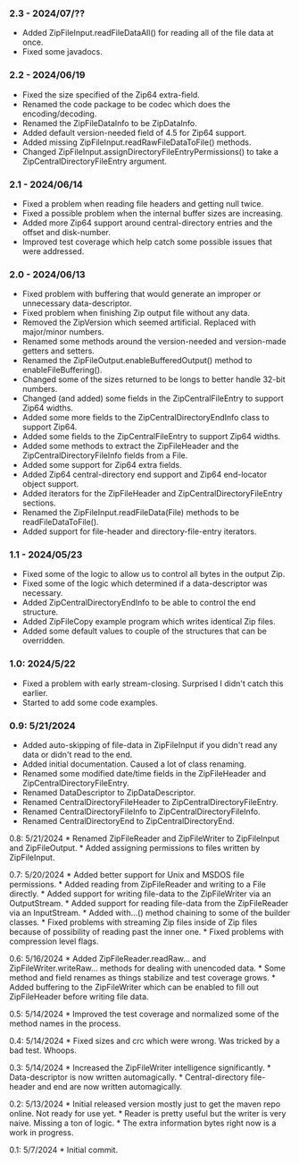 ### 2.3 - 2024/07/??
* Added ZipFileInput.readFileDataAll() for reading all of the file data at once.
* Fixed some javadocs.

### 2.2 - 2024/06/19
* Fixed the size specified of the Zip64 extra-field.
* Renamed the code package to be codec which does the encoding/decoding.
* Renamed the ZipFileDataInfo to be ZipDataInfo.
* Added default version-needed field of 4.5 for Zip64 support.
* Added missing ZipFileInput.readRawFileDataToFile() methods.
* Changed ZipFileInput.assignDirectoryFileEntryPermissions() to take a ZipCentralDirectoryFileEntry argument.

### 2.1 - 2024/06/14
* Fixed a problem when reading file headers and getting null twice.
* Fixed a possible problem when the internal buffer sizes are increasing.
* Added more Zip64 support around central-directory entries and the offset and disk-number.
* Improved test coverage which help catch some possible issues that were addressed.

### 2.0 - 2024/06/13
* Fixed problem with buffering that would generate an improper or unnecessary data-descriptor.
* Fixed problem when finishing Zip output file without any data.
* Removed the ZipVersion which seemed artificial.  Replaced with major/minor numbers.
* Renamed some methods around the version-needed and version-made getters and setters.
* Renamed the ZipFileOutput.enableBufferedOutput() method to enableFileBuffering().
* Changed some of the sizes returned to be longs to better handle 32-bit numbers.
* Changed (and added) some fields in the ZipCentralFileEntry to support Zip64 widths.
* Added some more fields to the ZipCentralDirectoryEndInfo class to support Zip64.
* Added some fields to the ZipCentralFileEntry to support Zip64 widths. 
* Added some methods to extract the ZipFileHeader and the ZipCentralDirectoryFileInfo fields from a File.
* Added some support for Zip64 extra fields.
* Added Zip64 central-directory end support and Zip64 end-locator object support.
* Added iterators for the ZipFileHeader and ZipCentralDirectoryFileEntry sections.
* Renamed the ZipFileInput.readFileData(File) methods to be readFileDataToFile().
* Added support for file-header and directory-file-entry iterators.

### 1.1 - 2024/05/23
* Fixed some of the logic to allow us to control all bytes in the output Zip.
* Fixed some of the logic which determined if a data-descriptor was necessary.
* Added ZipCentralDirectoryEndInfo to be able to control the end structure.
* Added ZipFileCopy example program which writes identical Zip files.
* Added some default values to couple of the structures that can be overridden.

### 1.0: 2024/5/22
* Fixed a problem with early stream-closing.  Surprised I didn't catch this earlier.
* Started to add some code examples.

### 0.9: 5/21/2024
* Added auto-skipping of file-data in ZipFileInput if you didn't read any data or didn't read to the end.
* Added initial documentation.  Caused a lot of class renaming.
* Renamed some modified date/time fields in the ZipFileHeader and ZipCentralDirectoryFileEntry.
* Renamed DataDescriptor to ZipDataDescriptor.
* Renamed CentralDirectoryFileHeader to ZipCentralDirectoryFileEntry.
* Renamed CentralDirectoryFileInfo to ZipCentralDirectoryFileInfo.
* Renamed CentralDirectoryEnd to ZipCentralDirectoryEnd.

0.8: 5/21/2024
	* Renamed ZipFileReader and ZipFileWriter to ZipFileInput and ZipFileOutput.
	* Added assigning permissions to files written by ZipFileInput.

0.7: 5/20/2024
	* Added better support for Unix and MSDOS file permissions.
	* Added reading from ZipFileReader and writing to a File directly.
	* Added support for writing file-data to the ZipFileWriter via an OutputStream.
	* Added support for reading file-data from the ZipFileReader via an InputStream.
	* Added with...() method chaining to some of the builder classes.
	* Fixed problems with streaming Zip files inside of Zip files because of possibility of reading past the inner one.
	* Fixed problems with compression level flags.

0.6: 5/16/2024
	* Added ZipFileReader.readRaw... and ZipFileWriter.writeRaw... methods for dealing with unencoded data.
	* Some method and field renames as things stabilize and test coverage grows.
	* Added buffering to the ZipFileWriter which can be enabled to fill out ZipFileHeader before writing file data.

0.5: 5/14/2024
	* Improved the test coverage and normalized some of the method names in the process.

0.4: 5/14/2024
	* Fixed sizes and crc which were wrong.  Was tricked by a bad test.  Whoops. 

0.3: 5/14/2024
	* Increased the ZipFileWriter intelligence significantly.
	* Data-descriptor is now written automagically.
	* Central-directory file-header and end are now written automagically.

0.2: 5/13/2024
	* Initial released version mostly just to get the maven repo online.  Not ready for use yet.
	* Reader is pretty useful but the writer is very naive.  Missing a ton of logic.
	* The extra information bytes right now is a work in progress.

0.1: 5/7/2024
	* Initial commit.
